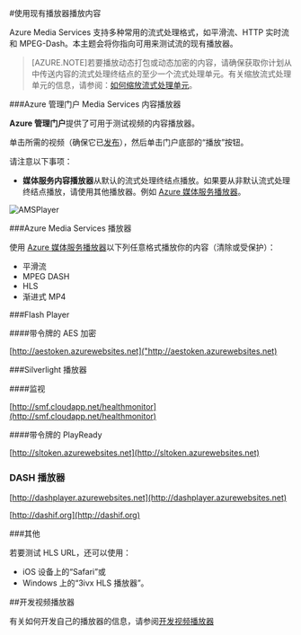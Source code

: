 <properties 
	pageTitle="播放内容" 
	description="本主题列出了你可以用来播放内容的现有播放器。" 
	services="media-services" 
	documentationCenter="" 
	authors="juliako" 
	manager="dwrede" 
	editor=""/>

<tags 
	ms.service="media-services" 
	ms.date="05/24/2015" 
	wacn.date="08/29/2015"/>


#使用现有播放器播放内容

Azure Media Services 支持多种常用的流式处理格式，如平滑流、HTTP 实时流和 MPEG-Dash。本主题会将你指向可用来测试流的现有播放器。

>[AZURE.NOTE]若要播放动态打包或动态加密的内容，请确保获取你计划从中传送内容的流式处理终结点的至少一个流式处理单元。有关缩放流式处理单元的信息，请参阅：[如何缩放流式处理单元](/documentation/articles/media-services-manage-origins#scale_streaming_endpoints)。


###Azure 管理门户 Media Services 内容播放器

**Azure 管理门户**提供了可用于测试视频的内容播放器。

单击所需的视频（确保它已[发布](/documentation/articles/media-services-manage-content#publish)），然后单击门户底部的“播放”按钮。
 
请注意以下事项：

- **媒体服务内容播放器**从默认的流式处理终结点播放。如果要从非默认流式处理终结点播放，请使用其他播放器。例如 [Azure 媒体服务播放器](http://amsplayer.azurewebsites.net/azuremediaplayer.html)。
 

![AMSPlayer][AMSPlayer]

###Azure Media Services 播放器

使用 [Azure 媒体服务播放器](http://amsplayer.azurewebsites.net/azuremediaplayer.html)以下列任意格式播放你的内容（清除或受保护）：

- 平滑流
- MPEG DASH
- HLS
- 渐进式 MP4


###Flash Player

####带令牌的 AES 加密 

[http://aestoken.azurewebsites.net]("http://aestoken.azurewebsites.net)

###Silverlight 播放器

####监视

[http://smf.cloudapp.net/healthmonitor](http://smf.cloudapp.net/healthmonitor)

####带令牌的 PlayReady

[http://sltoken.azurewebsites.net](http://sltoken.azurewebsites.net)

### DASH 播放器

[http://dashplayer.azurewebsites.net](http://dashplayer.azurewebsites.net)

[http://dashif.org](http://dashif.org)

###其他

若要测试 HLS URL，还可以使用：

- iOS 设备上的“Safari”或
- Windows 上的“3ivx HLS 播放器”。

##开发视频播放器

有关如何开发自己的播放器的信息，请参阅[开发视频播放器](/documentation/articles/media-services-develop-video-players)
 
[AMSPlayer]: ./media/media-services-playback-content-with-existing-players/media-services-portal-player.png

<!---HONumber=67-->